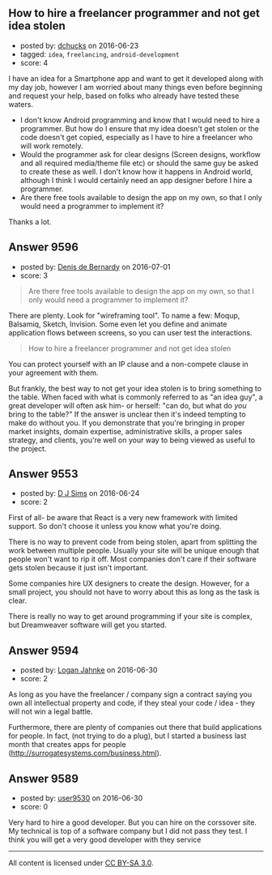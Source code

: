## How to hire a freelancer programmer and not get idea stolen

- posted by: [dchucks](https://stackexchange.com/users/8511/dchucks) on 2016-06-23
- tagged: `idea`, `freelancing`, `android-development`
- score: 4

I have an idea for a Smartphone app and want to get it developed along with my day job, however I am worried about many things even before beginning and request your help, based on folks who already have tested these waters.

- I don't know Android programming and know that I would need to hire a  programmer. But how do I ensure that my idea doesn't get stolen or the code doesn't get copied, especially as I have to hire a freelancer who will work remotely. 
- Would the programmer ask for clear designs (Screen designs, workflow and all required media/theme file etc) or should the same guy be asked to create these as well. I don't know how it happens in Android world, although I think I would certainly need an app designer before I hire a programmer.
- Are there free tools available to design the app on my own, so that I only would need a programmer to implement it?

Thanks a lot.


## Answer 9596

- posted by: [Denis de Bernardy](https://stackexchange.com/users/182468/denis-de-bernardy) on 2016-07-01
- score: 3

> Are there free tools available to design the app on my own, so that I only would need a programmer to implement it?

There are plenty. Look for "wireframing tool". To name a few: Moqup, Balsamiq, Sketch, Invision. Some even let you define and animate application flows between screens, so you can user test the interactions.

> How to hire a freelancer programmer and not get idea stolen

You can protect yourself with an IP clause and a non-compete clause in your agreement with them.

But frankly, the best way to not get your idea stolen is to bring something to the table. When faced with what is commonly referred to as "an idea guy", a great developer will often ask him- or herself: "can do, but what do *you* bring to the table?" If the answer is unclear then it's indeed tempting to make do without you. If you demonstrate that you're bringing in proper market insights, domain expertise, administrative skills, a proper sales strategy, and clients, you're well on your way to being viewed as useful to the project.


## Answer 9553

- posted by: [D J Sims](https://stackexchange.com/users/7242000/d-j-sims) on 2016-06-24
- score: 2

First of all- be aware that React is a very new framework with limited support. So don't choose it unless you know what you're doing. 

There is no way to prevent code from being stolen, apart from splitting the work between multiple people. Usually your site will be unique enough that people won't want to rip it off. Most companies don't care if their software gets stolen because it just isn't important. 

Some companies hire UX designers to create the design. However, for a small project, you should not have to worry about this as long as the task is clear.

There is really no way to get around programming if your site is complex, but Dreamweaver software will get you started.


## Answer 9594

- posted by: [Logan Jahnke](https://stackexchange.com/users/5204404/logan-jahnke) on 2016-06-30
- score: 2

As long as you have the freelancer / company sign a contract saying you own all intellectual property and code, if they steal your code / idea - they will not win a legal battle. 

Furthermore, there are plenty of companies out there that build applications for people. In fact, (not trying to do a plug), but I started a business last month that creates apps for people (http://surrogatesystems.com/business.html). 


## Answer 9589

- posted by: [user9530](https://stackexchange.com/users/7100585/user9530) on 2016-06-30
- score: 0

Very hard to hire a good developer. But you can hire on the corssover site. My technical is top of a software company but I did not pass they test. I think you will get a very good developer with they service



---

All content is licensed under [CC BY-SA 3.0](https://creativecommons.org/licenses/by-sa/3.0/).
